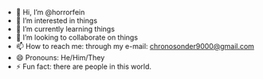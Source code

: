 - 👋 Hi, I’m @horrorfein
- 👀 I’m interested in things
- 🌱 I’m currently learning things
- 💞️ I’m looking to collaborate on things
- 📫 How to reach me: through my e-mail: chronosonder9000@gmail.com
- 😄 Pronouns: He/Him/They
- ⚡ Fun fact: there are people in this world.

<!---
horrorfein/horrorfein is a ✨ special ✨ repository because its `README.md` (this file) appears on your GitHub profile.
You can click the Preview link to take a look at your changes.
--->
